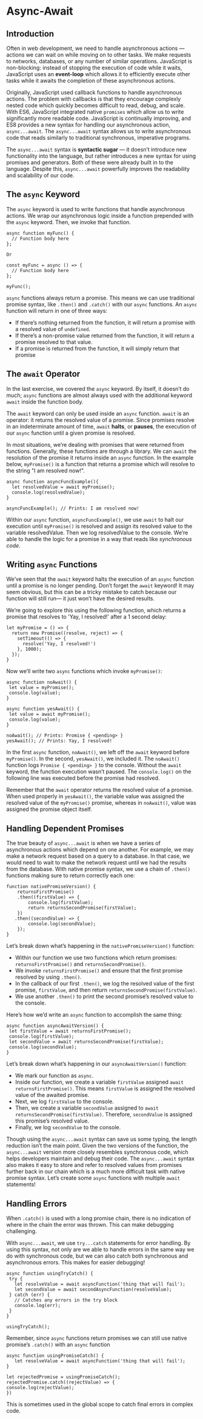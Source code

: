 # Async-Await
## Introduction
Often in web development, we need to handle asynchronous actions — actions we can wait on while moving on to other tasks. We make requests to networks, databases, or any number of similar operations. JavaScript is non-blocking: instead of stopping the execution of code while it waits, JavaScript uses an **event-loop** which allows it to efficiently execute other tasks while it awaits the completion of these asynchronous actions.

Originally, JavaScript used callback functions to handle asynchronous actions. The problem with callbacks is that they encourage complexly nested code which quickly becomes difficult to read, debug, and scale. With ES6, JavaScript integrated native `promises` which allow us to write significantly more readable code. JavaScript is continually improving, and ES8 provides a new syntax for handling our asynchronous action, `async...await`. The `async...await` syntax allows us to write asynchronous code that reads similarly to traditional synchronous, imperative programs.

The `async...await` syntax is **syntactic sugar** — it doesn’t introduce new functionality into the language, but rather introduces a new syntax for using promises and generators. Both of these were already built in to the language. Despite this, `async...await` powerfully improves the readability and scalability of our code. 

## The `async` Keyword
The `async` keyword is used to write functions that handle asynchronous actions. We wrap our asynchronous logic inside a function prepended with the `async` keyword. Then, we invoke that function.
```
async function myFunc() {
  // Function body here
};

Or 

const myFunc = async () => {
  // Function body here
};

myFunc();
```
`async` functions always return a promise. This means we can use traditional promise syntax, like `.then()` and `.catch()` with our `async` functions. An `async` function will return in one of three ways:
* If there’s nothing returned from the function, it will return a promise with a resolved value of `undefined`.
* If there’s a non-promise value returned from the function, it will return a promise resolved to that value.
* If a promise is returned from the function, it will simply return that promise

## The `await` Operator
In the last exercise, we covered the `async` keyword. By itself, it doesn’t do much; `async` functions are almost always used with the additional keyword `await` inside the function body.

The `await` keyword can only be used inside an `async` function. `await` is an operator: it returns the resolved value of a promise. Since promises resolve in an indeterminate amount of time, `await` **halts**, or **pauses**, the execution of our `async` function until a given promise is resolved.

In most situations, we’re dealing with promises that were returned from functions. Generally, these functions are through a library. We can `await` the resolution of the promise it returns inside an `async` function. In the example below, `myPromise()` is a function that returns a promise which will resolve to the string "I am resolved now!".
```
async function asyncFuncExample(){
  let resolvedValue = await myPromise();
  console.log(resolvedValue);
}

asyncFuncExample(); // Prints: I am resolved now!
```
Within our `async` function, `asyncFuncExample()`, we use `await` to halt our execution until `myPromise()` is resolved and assign its resolved value to the variable resolvedValue. Then we log resolvedValue to the console. We’re able to handle the logic for a promise in a way that reads like _synchronous code_.

## Writing `async` Functions
We’ve seen that the `await` keyword halts the execution of an `async` function until a promise is no longer pending. Don’t forget the `await` keyword! It may seem obvious, but this can be a tricky mistake to catch because our function will still run— it just won’t have the desired results.

We’re going to explore this using the following function, which returns a promise that resolves to 'Yay, I resolved!' after a 1 second delay:
```
let myPromise = () => {
  return new Promise((resolve, reject) => {
    setTimeout(() => {
      resolve('Yay, I resolved!')
    }, 1000);
  });
}
```
Now we’ll write two `async` functions which invoke `myPromise()`:
```
async function noAwait() {
 let value = myPromise();
 console.log(value);
}

async function yesAwait() {
 let value = await myPromise();
 console.log(value);
}

noAwait(); // Prints: Promise { <pending> }
yesAwait(); // Prints: Yay, I resolved!
```
In the first `async` function, `noAwait()`, we left off the `await` keyword before `myPromise()`. In the second, `yesAwait()`, we included it. The `noAwait()` function logs `Promise { <pending> }` to the console. Without the `await` keyword, the function execution wasn’t paused. The `console.log()` on the following line was executed before the promise had resolved.

Remember that the `await` operator returns the resolved value of a promise. When used properly in `yesAwait()`, the variable value was assigned the resolved value of the `myPromise()` promise, whereas in `noAwait()`, value was assigned the promise object itself.

## Handling Dependent Promises
The true beauty of `async...await` is when we have a series of asynchronous actions which depend on one another. For example, we may make a network request based on a query to a database. In that case, we would need to wait to make the network request until we had the results from the database. With native promise syntax, we use a chain of `.then()` functions making sure to return correctly each one:
```
function nativePromiseVersion() {
    returnsFirstPromise()
    .then((firstValue) => {
        console.log(firstValue);
        return returnsSecondPromise(firstValue);
    })
   .then((secondValue) => {
        console.log(secondValue);
    });
}
```
Let’s break down what’s happening in the `nativePromiseVersion()` function:

* Within our function we use two functions which return promises: `returnsFirstPromise()` and `returnsSecondPromise()`.
* We invoke `returnsFirstPromise()` and ensure that the first promise resolved by using `.then()`.
* In the callback of our first `.then()`, we log the resolved value of the first promise, `firstValue`, and then return `returnsSecondPromise(firstValue)`.
* We use another `.then()` to print the second promise’s resolved value to the console.

Here’s how we’d write an `async` function to accomplish the same thing:
```
async function asyncAwaitVersion() {
 let firstValue = await returnsFirstPromise();
 console.log(firstValue);
 let secondValue = await returnsSecondPromise(firstValue);
 console.log(secondValue);
}
```
Let’s break down what’s happening in our `asyncAwaitVersion()` function:

* We mark our function as `async`.
* Inside our function, we create a variable `firstValue` assigned `await returnsFirstPromise()`. This means `firstValue` is assigned the resolved value of the awaited promise.
* Next, we log `firstValue` to the console.
* Then, we create a variable `secondValue` assigned to `await returnsSecondPromise(firstValue)`. Therefore, `secondValue` is assigned this promise’s resolved value.
* Finally, we log `secondValue` to the console.

Though using the `async...await` syntax can save us some typing, the length reduction isn’t the main point. Given the two versions of the function, the `async...await` version more closely resembles synchronous code, which helps developers maintain and debug their code. The `async...await` syntax also makes it easy to store and refer to resolved values from promises further back in our chain which is a much more difficult task with native promise syntax. Let’s create some `async` functions with multiple `await` statements!

## Handling Errors
When `.catch()` is used with a long promise chain, there is no indication of where in the chain the error was thrown. This can make debugging challenging.

With `async...await`, we use `try...catch` statements for error handling. By using this syntax, not only are we able to handle errors in the same way we do with synchronous code, but we can also catch both synchronous and asynchronous errors. This makes for easier debugging!
```
async function usingTryCatch() {
 try {
   let resolveValue = await asyncFunction('thing that will fail');
   let secondValue = await secondAsyncFunction(resolveValue);
 } catch (err) {
   // Catches any errors in the try block
   console.log(err);
 }
}

usingTryCatch();
```
Remember, since `async` functions return promises we can still use native promise’s `.catch()` with an `async` function
```
async function usingPromiseCatch() {
   let resolveValue = await asyncFunction('thing that will fail');
}

let rejectedPromise = usingPromiseCatch();
rejectedPromise.catch((rejectValue) => {
console.log(rejectValue);
})
```
This is sometimes used in the global scope to catch final errors in complex code.




